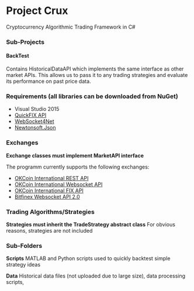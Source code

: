 # Project Crux
Cryptocurrency Algorithmic Trading Framework in C#

### Sub-Projects
#### BackTest
Contains HistoricalDataAPI which implements the same interface as other market APIs. This allows us to pass it to any trading strategies and evaluate its performance on past price data.

### Requirements (all libraries can be downloaded from NuGet)
- Visual Studio 2015
- [QuickFIX API](http://quickfixn.org/)
- [WebSocket4Net](http://websocket4net.codeplex.com/)
- [Newtonsoft.Json](http://www.newtonsoft.com/json)

### Exchanges
__Exchange classes must implement MarketAPI interface__

The programm currently supports the following exchanges:
- [OKCoin International REST API](https://www.okcoin.com/rest_getStarted.html)
- [OKCoin International Websocket API](https://www.okcoin.com/ws_getStarted.html)
- [OKCoin International FIX API](https://www.okcoin.com/about/fix_getStarted.html)
- [Bitfinex Websocket API 2.0](https://bitfinex.readme.io/v2/docs/ws-general)

### Trading Algorithms/Strategies
__Strategies must inherit the TradeStrategy abstract class__
For obvious reasons, strategies are not included

### Sub-Folders
__Scripts__
MATLAB and Python scripts used to quickly backtest simple strategy ideas

__Data__
Historical data files (not uploaded due to large size), data processing scripts, 
